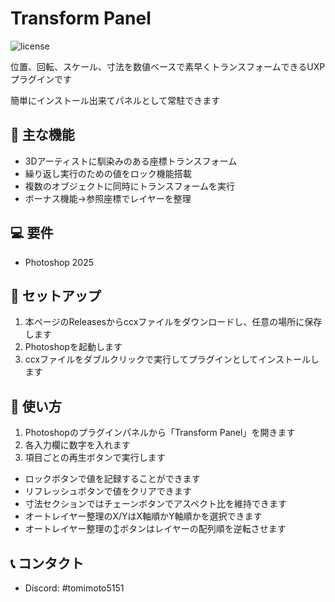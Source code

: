 # Transform Panel

![license](https://img.shields.io/badge/license-MIT-green)

位置、回転、スケール、寸法を数値ベースで素早くトランスフォームできるUXPプラグインです

簡単にインストール出来てパネルとして常駐できます

## 🚀 主な機能
* 3Dアーティストに馴染みのある座標トランスフォーム
* 繰り返し実行のための値をロック機能搭載
* 複数のオブジェクトに同時にトランスフォームを実行
* ボーナス機能→参照座標でレイヤーを整理

## 💻 要件

- Photoshop 2025

## 🔧 セットアップ

1. 本ページのReleasesからccxファイルをダウンロードし、任意の場所に保存します
2. Photoshopを起動します
3. ccxファイルをダブルクリックで実行してプラグインとしてインストールします

## 📱 使い方

1. Photoshopのプラグインパネルから「Transform Panel」を開きます
2. 各入力欄に数字を入れます
3. 項目ごとの再生ボタンで実行します

* ロックボタンで値を記録することができます
* リフレッシュボタンで値をクリアできます
* 寸法セクションではチェーンボタンでアスペクト比を維持できます
* オートレイヤー整理のX/YはX軸順かY軸順かを選択できます
* オートレイヤー整理の↕ボタンはレイヤーの配列順を逆転させます

## 📞 コンタクト

* Discord: #tomimoto5151
